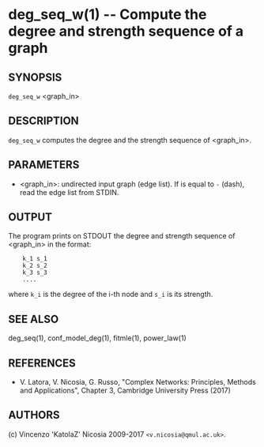 deg_seq_w(1) -- Compute the degree and strength sequence of a graph
======

## SYNOPSIS

`deg_seq_w` <graph_in> 

## DESCRIPTION

`deg_seq_w` computes the degree and the strength sequence of <graph_in>. 


## PARAMETERS

* <graph_in>:
    undirected input graph (edge list). If is equal to `-` (dash), read
    the edge list from STDIN.

## OUTPUT

The program prints on STDOUT the degree and strength sequence of
<graph_in> in the format:

        k_1 s_1
        k_2 s_2
        k_3 s_3
        ....

where `k_i` is the degree of the i-th node and `s_i` is its strength.

## SEE ALSO

deg_seq(1), conf_model_deg(1), fitmle(1), power_law(1)


## REFERENCES

* V\. Latora, V. Nicosia, G. Russo, "Complex Networks: Principles,
  Methods and Applications", Chapter 3, Cambridge University Press
  (2017)


## AUTHORS

(c) Vincenzo 'KatolaZ' Nicosia 2009-2017 `<v.nicosia@qmul.ac.uk>`.

